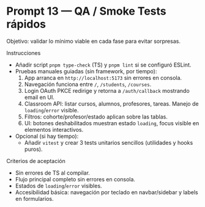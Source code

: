 # Prompt 13 — QA / Smoke Tests rápidos

Objetivo: validar lo mínimo viable en cada fase para evitar sorpresas.

Instrucciones
- Añadir script `pnpm type-check` (TS) y `pnpm lint` si se configuró ESLint.
- Pruebas manuales guiadas (sin framework, por tiempo):
  1) App arranca en `http://localhost:5173` sin errores en consola.
  2) Navegación funciona entre `/`, `/students`, `/courses`.
  3) Login OAuth PKCE redirige y retorna a `/auth/callback` mostrando email en UI.
  4) Classroom API: listar cursos, alumnos, profesores, tareas. Manejo de `loading`/`error` visible.
  5) Filtros: cohorte/profesor/estado aplican sobre las tablas.
  6) UI: botones deshabilitados muestran estado `loading`, focus visible en elementos interactivos.
- Opcional (si hay tiempo):
  - Añadir `vitest` y crear 3 tests unitarios sencillos (utilidades y hooks puros).

Criterios de aceptación
- Sin errores de TS al compilar.
- Flujo principal completo sin errores en consola.
- Estados de `loading`/`error` visibles.
- Accesibilidad básica: navegación por teclado en navbar/sidebar y labels en formularios.
